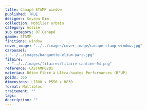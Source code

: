```yaml
---
title: Canapé STAMP window 
published: TRUE
designer: Sovann Kim
collection: Mobilier urbain
category: Assise
sub_category: 07 Canapé
gamme: STAMP
finitions: window
cover_image: "../../images/cover_image/canape-stamp-window.jpg"
caroussel: 
- "../../images/banquette-elium-parc.jpg"
filaire: 
 - "../../images/filaires/filaire-cantine-04.png"
reference: CASTAMP0201
materiau: Béton Fibré à Ultra-hautes Performances (BFUP)
poids: 366
dimensions: L1800 x P550 x H830 
format: Multibloc
traitement: ""
tags: 
description: ""
---
```

